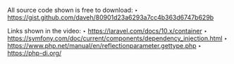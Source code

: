 All source code shown is free to download:
‣ https://gist.github.com/daveh/80901d23a6293a7cc4b363d6747b629b

Links shown in the video:
‣ https://laravel.com/docs/10.x/container
‣ https://symfony.com/doc/current/components/dependency_injection.html
‣ https://www.php.net/manual/en/reflectionparameter.gettype.php
‣ https://php-di.org/
